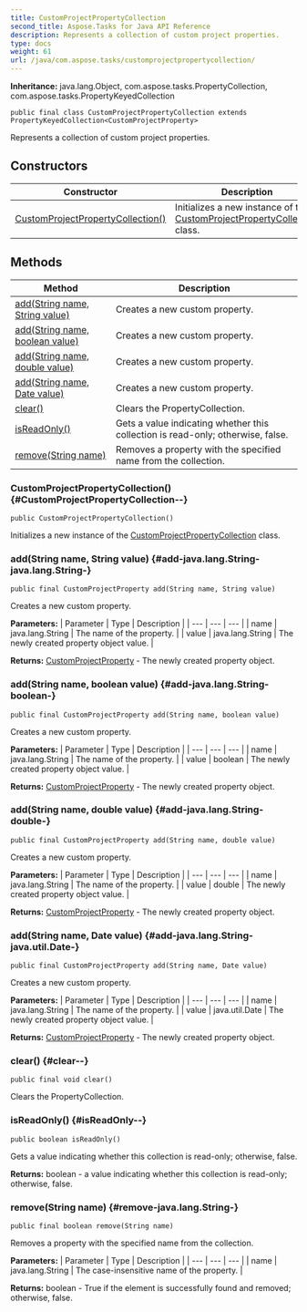 ```yaml
---
title: CustomProjectPropertyCollection
second_title: Aspose.Tasks for Java API Reference
description: Represents a collection of custom project properties.
type: docs
weight: 61
url: /java/com.aspose.tasks/customprojectpropertycollection/
---
```


**Inheritance:**
java.lang.Object, com.aspose.tasks.PropertyCollection, com.aspose.tasks.PropertyKeyedCollection
```
public final class CustomProjectPropertyCollection extends PropertyKeyedCollection<CustomProjectProperty>
```

Represents a collection of custom project properties.
## Constructors

| Constructor | Description |
| --- | --- |
| [CustomProjectPropertyCollection()](#CustomProjectPropertyCollection--) | Initializes a new instance of the [CustomProjectPropertyCollection](../../com.aspose.tasks/customprojectpropertycollection) class. |
## Methods

| Method | Description |
| --- | --- |
| [add(String name, String value)](#add-java.lang.String-java.lang.String-) | Creates a new custom property. |
| [add(String name, boolean value)](#add-java.lang.String-boolean-) | Creates a new custom property. |
| [add(String name, double value)](#add-java.lang.String-double-) | Creates a new custom property. |
| [add(String name, Date value)](#add-java.lang.String-java.util.Date-) | Creates a new custom property. |
| [clear()](#clear--) | Clears the PropertyCollection. |
| [isReadOnly()](#isReadOnly--) | Gets a value indicating whether this collection is read-only; otherwise, false. |
| [remove(String name)](#remove-java.lang.String-) | Removes a property with the specified name from the collection. |
### CustomProjectPropertyCollection() {#CustomProjectPropertyCollection--}
```
public CustomProjectPropertyCollection()
```


Initializes a new instance of the [CustomProjectPropertyCollection](../../com.aspose.tasks/customprojectpropertycollection) class.

### add(String name, String value) {#add-java.lang.String-java.lang.String-}
```
public final CustomProjectProperty add(String name, String value)
```


Creates a new custom property.

**Parameters:**
| Parameter | Type | Description |
| --- | --- | --- |
| name | java.lang.String | The name of the property. |
| value | java.lang.String | The newly created property object value. |

**Returns:**
[CustomProjectProperty](../../com.aspose.tasks/customprojectproperty) - The newly created property object.
### add(String name, boolean value) {#add-java.lang.String-boolean-}
```
public final CustomProjectProperty add(String name, boolean value)
```


Creates a new custom property.

**Parameters:**
| Parameter | Type | Description |
| --- | --- | --- |
| name | java.lang.String | The name of the property. |
| value | boolean | The newly created property object value. |

**Returns:**
[CustomProjectProperty](../../com.aspose.tasks/customprojectproperty) - The newly created property object.
### add(String name, double value) {#add-java.lang.String-double-}
```
public final CustomProjectProperty add(String name, double value)
```


Creates a new custom property.

**Parameters:**
| Parameter | Type | Description |
| --- | --- | --- |
| name | java.lang.String | The name of the property. |
| value | double | The newly created property object value. |

**Returns:**
[CustomProjectProperty](../../com.aspose.tasks/customprojectproperty) - The newly created property object.
### add(String name, Date value) {#add-java.lang.String-java.util.Date-}
```
public final CustomProjectProperty add(String name, Date value)
```


Creates a new custom property.

**Parameters:**
| Parameter | Type | Description |
| --- | --- | --- |
| name | java.lang.String | The name of the property. |
| value | java.util.Date | The newly created property object value. |

**Returns:**
[CustomProjectProperty](../../com.aspose.tasks/customprojectproperty) - The newly created property object.
### clear() {#clear--}
```
public final void clear()
```


Clears the PropertyCollection.

### isReadOnly() {#isReadOnly--}
```
public boolean isReadOnly()
```


Gets a value indicating whether this collection is read-only; otherwise, false.

**Returns:**
boolean - a value indicating whether this collection is read-only; otherwise, false.
### remove(String name) {#remove-java.lang.String-}
```
public final boolean remove(String name)
```


Removes a property with the specified name from the collection.

**Parameters:**
| Parameter | Type | Description |
| --- | --- | --- |
| name | java.lang.String | The case-insensitive name of the property. |

**Returns:**
boolean - True if the element is successfully found and removed; otherwise, false.

